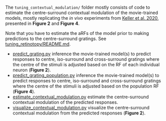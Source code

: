 The `tuning_contextual_modulation/` folder mostly consists of code to estimate the centre-surround contextual modulation of the movie-trained models, mostly replicating the _in vivo_ experiments from [Keller et al. 2020](https://www.cell.com/neuron/fulltext/S0896-6273(20)30891-6), presented in **Figure 2** and **Figure 4**.

Note that you have to estimate the aRFs of the model prior to making predictions to the centre-surround gratings. See [tuning_retinotopy/README.md](../tuning_retinotopy/README.md).

- [predict_grating.py](predict_grating.py) inference the movie-trained model(s) to predict responses to centre, iso-surround and cross-surround gratings where the centre of the stimuli is adjusted based on the RF of each individual neuron (**Figure 2**).
- [predict_grating_population.py](predict_grating.py) inference the movie-trained model(s) to predict responses to centre, iso-surround and cross-surround gratings where the centre of the stimuli is adjusted based on the population RF (**Figure 4**).
- [estimate_contextual_modulation.py](estimate_contextual_modulation.py) estimate the centre-surround contextual modulation of the predicted responses.
- [visualize_contextual_modulation.py](visualize_contextual_modulation.py) visualize the centre-surround contextual modulation from the predicted responses (**Figure 2**).
